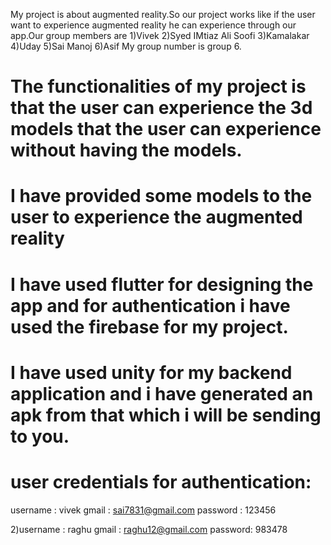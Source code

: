 My project is about augmented reality.So our project works like if the user want to experience augmented reality he can experience through our app.Our group members are 1)Vivek 2)Syed IMtiaz Ali Soofi 3)Kamalakar 4)Uday 5)Sai Manoj 6)Asif
My group number is group 6.
# The functionalities of my project is that the user can experience the 3d models that the user can experience without having the models.
# I have provided some models to the user to experience the augmented reality
# I have used flutter for designing the app and for authentication i have used the firebase for my project.
# I have used unity for my backend application and i have generated an apk from that which i will be sending to you.
# user credentials for authentication:
username : vivek
gmail : sai7831@gmail.com
password : 123456

2)username : raghu 
gmail : raghu12@gmail.com
password: 983478
